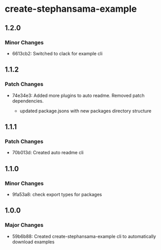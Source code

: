 # create-stephansama-example

## 1.2.0

### Minor Changes

- 6613cb2: Switched to clack for example cli

## 1.1.2

### Patch Changes

- 74e34e3: Added more plugins to auto readme. Removed patch dependencies.

  - updated package.jsons with new packages directory structure

## 1.1.1

### Patch Changes

- 70b013d: Created auto readme cli

## 1.1.0

### Minor Changes

- 9fa53a8: check export types for packages

## 1.0.0

### Major Changes

- 59b6b88: Created create-stephansama-example cli to automatically download examples
